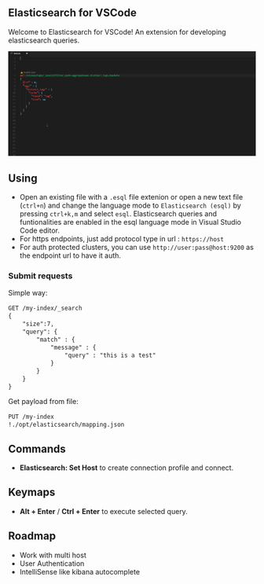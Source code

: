 ## Elasticsearch for VSCode

Welcome to Elasticsearch for VSCode! An extension for developing elasticsearch queries.

![shot](shots/all.gif)

## Using

-   Open an existing file with a `.esql` file extenion or open a new text file (`ctrl+n`) and change the language mode to `Elasticsearch (esql)` by pressing `ctrl+k,m` and select `esql`. Elasticsearch queries and funtionalities are enabled in the esql language mode in Visual Studio Code editor.
-   For https endpoints, just add protocol type in url : `https://host`
-   For auth protected clusters, you can use `http://user:pass@host:9200` as the endpoint url to have it auth.

### Submit requests

Simple way:

```text
GET /my-index/_search
{
    "size":7,
    "query": {
        "match" : {
            "message" : {
                "query" : "this is a test"
            }
        }
    }
}
```

Get payload from file:

```text
PUT /my-index
!./opt/elasticsearch/mapping.json
```

## Commands

-   **Elasticsearch: Set Host** to create connection profile and connect.

## Keymaps

-   **Alt + Enter** / **Ctrl + Enter** to execute selected query.

## Roadmap

-   Work with multi host
-   User Authentication
-   IntelliSense like kibana autocomplete
